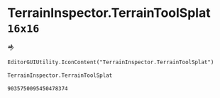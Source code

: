 # TerrainInspector.TerrainToolSplat `16x16`
<img src="/img/TerrainInspector.TerrainToolSplat.png" width=16 height=16>

``` CSharp
EditorGUIUtility.IconContent("TerrainInspector.TerrainToolSplat")
```
```
TerrainInspector.TerrainToolSplat
```
```
9035750095450478374
```
